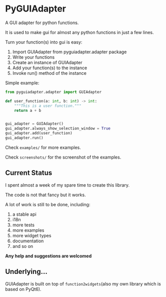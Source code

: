 # PyGUIAdapter

A GUI adapter for python functions. 

It is used to make gui for almost any python functions in just a few lines.

Turn your function(s) into gui is easy:

1. Import GUIAdapter from  pyguiadapter.adapter package
2. Write your functions
3. Create an instance of GUIAdapter
4. Add your function(s) to the instance
5. Invoke run() method of the instance

Simple example:

```python
from pyguiadapter.adapter import GUIAdapter

def user_function(a: int, b: int) -> int:
    """This is a user function."""
    return a + b


gui_adapter = GUIAdapter()
gui_adapter.always_show_selection_window = True
gui_adapter.add(user_function)
gui_adapter.run()
```

Check `examples/` for more examples.

Check `screenshots/` for the screenshot of the examples.


## Current Status

I spent almost a week of my spare time to create this library.

The code is not that fancy but it works. 

A lot of work is still to be done, including:

1. a stable api
2. i18n
3. more tests
4. more examples
5. more widget types
6. documentation
7. and so on

**Any help and suggestions are welcomed**

## Underlying...

GUIAdapter is built on top of `function2widgets`(also my own library which is based on PyQt6).
